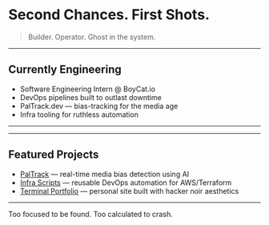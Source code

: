 # Second Chances. First Shots.

> Builder. Operator. Ghost in the system.

---

## Currently Engineering
- Software Engineering Intern @ BoyCat.io
- DevOps pipelines built to outlast downtime
- PalTrack.dev — bias-tracking for the media age
- Infra tooling for ruthless automation


---


---

## Featured Projects
- [PalTrack](#) — real-time media bias detection using AI
- [Infra Scripts](#) — reusable DevOps automation for AWS/Terraform
- [Terminal Portfolio](#) — personal site built with hacker noir aesthetics

---

Too focused to be found. Too calculated to crash.



